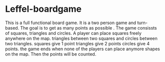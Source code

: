 # Leffel-boardgame
This is a full functional board game. It is a two person game and turn-based. The goal is to get as many points as possible .
The game consissts of squares, triangles and circles. A player can place squares freely anywhere on the map. triangles between two squares and circles between two triangles. 
squares give 1 point
triangles give 2 points
circles give 4 points.
the game ends when none of the players can place anymore shapes on the map. Then the points will be counted.
